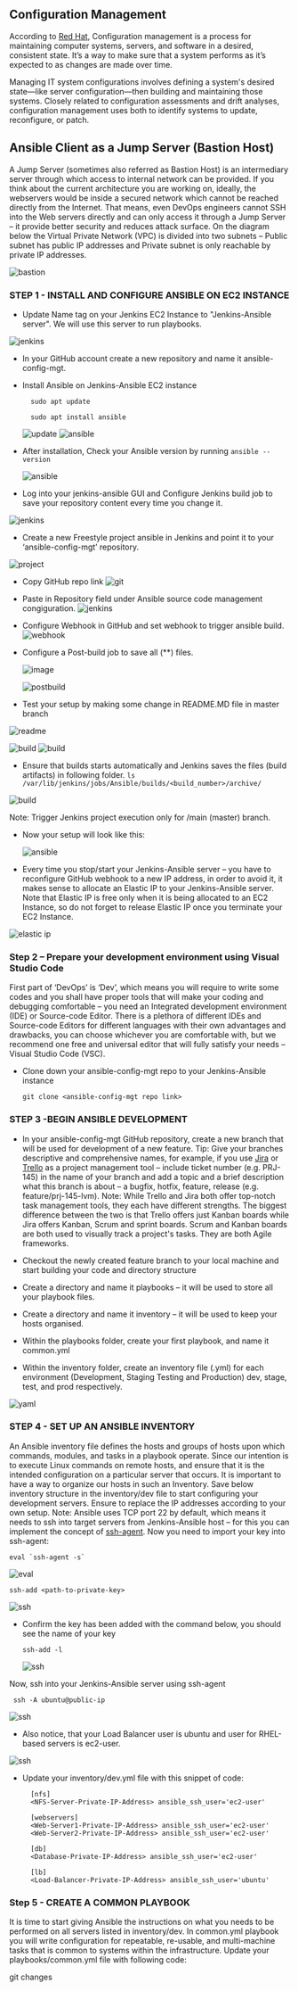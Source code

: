
## Configuration Management
According to [Red Hat](https://www.redhat.com/en/topics/automation/what-is-configuration-management#:~:text=Configuration%20management%20is%20a%20process,in%20a%20desired%2C%20consistent%20state.&text=Managing%20IT%20system%20configurations%20involves,building%20and%20maintaining%20those%20systems.), Configuration management is a process for maintaining computer systems, servers, and software in a desired, consistent state. It’s a way to make sure that a system performs as it’s expected to as changes are made over time. 

Managing IT system configurations involves defining a system's desired state—like server configuration—then building and maintaining those systems. Closely related to configuration assessments and drift analyses, configuration management uses both to identify systems to update, reconfigure, or patch.

## Ansible Client as a Jump Server (Bastion Host)
A Jump Server (sometimes also referred as Bastion Host) is an intermediary server through which access to internal network can be provided. If you think about the current architecture you are working on, ideally, the webservers would be inside a secured network which cannot be reached directly from the Internet. That means, even DevOps engineers cannot SSH into the Web servers directly and can only access it through a Jump Server – it provide better security and reduces attack surface.
On the diagram below the Virtual Private Network (VPC) is divided into two subnets – Public subnet has public IP addresses and Private subnet is only reachable by private IP addresses.

![bastion](./images/bastion-host.png)

### STEP 1 - INSTALL AND CONFIGURE ANSIBLE ON EC2 INSTANCE
* Update Name tag on your Jenkins EC2 Instance to "Jenkins-Ansible server". We will use this server to run playbooks.

![jenkins](./images/jenkins-ansible.png)

* In your GitHub account create a new repository and name it ansible-config-mgt.
* Install Ansible on Jenkins-Ansible EC2 instance

        sudo apt update

        sudo apt install ansible

    ![update](./images/apt-update.png)
    ![ansible](./images/install-ansible.png)
* After installation, Check your Ansible version by running `ansible --version`

    ![ansible](./images/ansible-version.png)

* Log into your jenkins-ansible GUI and Configure Jenkins build job to save your repository content every time you change it.

![jenkins](./images/jenkins-gui.png)

* Create a new Freestyle project ansible in Jenkins and point it to your ‘ansible-config-mgt’ repository.

![project](./images/ansible-freestyle-project.png)

* Copy GitHub repo link
![git](./images/git-hub-link-copy.png)

* Paste in Repository field under Ansible source code management congiguration.
![jenkins](./images/jenkins-ansible-config.png)

* Configure Webhook in GitHub and set webhook to trigger ansible build.
![webhook](./images/webhook.png)

* Configure a Post-build job to save all (**) files.

    ![image](./images/webhook-postbuild.png)

    ![postbuild](./images/postbuild.png)
* Test your setup by making some change in README.MD file in master branch

![readme](./images/Readme%20edit.png)

![build](./images/build%20successful.png)
![build](./images/build%20successful2.png)

* Ensure that builds starts automatically and Jenkins saves the files (build artifacts) in following folder.
`ls /var/lib/jenkins/jobs/Ansible/builds/<build_number>/archive/`

![build](./images/builds-in-cli.png)

Note: Trigger Jenkins project execution only for /main (master) branch.
* Now your setup will look like this:

  ![ansible](./images/Architecture-1.png)

*  Every time you stop/start your Jenkins-Ansible server – you have to reconfigure GitHub webhook to a new IP address, in order to avoid it, it makes sense to allocate an Elastic IP to your Jenkins-Ansible server. Note that Elastic IP is free only when it is being allocated to an EC2 Instance, so do not forget to release Elastic IP once you terminate your EC2 Instance.

![elastic ip](./images/elastic-ip.png)

### Step 2 – Prepare your development environment using Visual Studio Code
First part of ‘DevOps’ is ‘Dev’, which means you will require to write some codes and you shall have proper tools that will make your coding and debugging comfortable – you need an Integrated development environment (IDE) or Source-code Editor. There is a plethora of different IDEs and Source-code Editors for different languages with their own advantages and drawbacks, you can choose whichever you are comfortable with, but we recommend one free and universal editor that will fully satisfy your needs – Visual Studio Code (VSC).

* Clone down your ansible-config-mgt repo to your Jenkins-Ansible instance
    
      git clone <ansible-config-mgt repo link>


### STEP 3 -BEGIN ANSIBLE DEVELOPMENT
* In your ansible-config-mgt GitHub repository, create a new branch that will be used for development of a new feature.
Tip: Give your branches descriptive and comprehensive names, for example, if you use [Jira](https://www.atlassian.com/software/jira) or [Trello](https://trello.com/) as a project management tool – include ticket number (e.g. PRJ-145) in the name of your branch and add a topic and a brief description what this branch is about – a bugfix, hotfix, feature, release (e.g. feature/prj-145-lvm).
Note: While Trello and Jira both offer top-notch task management tools, they each have different strengths. The biggest difference between the two is that Trello offers just Kanban boards while Jira offers Kanban, Scrum and sprint boards. Scrum and Kanban boards are both used to visually track a project's tasks. They are both Agile frameworks.

* Checkout the newly created feature branch to your local machine and start building your code and directory structure
* Create a directory and name it playbooks – it will be used to store all your playbook files.
* Create a directory and name it inventory – it will be used to keep your hosts organised.
* Within the playbooks folder, create your first playbook, and name it common.yml
* Within the inventory folder, create an inventory file (.yml) for each environment  (Development, Staging Testing and Production) dev, stage, test, and prod respectively.

![yaml](./images/yaml.png)

### STEP 4 - SET UP AN ANSIBLE INVENTORY
An Ansible inventory file defines the hosts and groups of hosts upon which commands, modules, and tasks in a playbook operate. Since our intention is to execute Linux commands on remote hosts, and ensure that it is the intended configuration on a particular server that occurs. It is important to have a way to organize our hosts in such an Inventory.
Save below inventory structure in the inventory/dev file to start configuring your development servers. Ensure to replace the IP addresses according to your own setup.
Note: Ansible uses TCP port 22 by default, which means it needs to ssh into target servers from Jenkins-Ansible host – for this you can implement the concept of [ssh-agent](https://smallstep.com/blog/ssh-agent-explained/#:~:text=ssh%2Dagent%20is%20a%20key,you%20connect%20to%20a%20server.&text=It%20doesn't%20allow%20your%20private%20keys%20to%20be%20exported.). Now you need to import your key into ssh-agent:

    eval `ssh-agent -s`

![eval](./images/eval.png)

    ssh-add <path-to-private-key>

![ssh](./images/ssh-add1.png)


* Confirm the key has been added with the command below, you should see the name of your key

      ssh-add -l

    ![ssh](./images/ssh-add.png)
    
Now, ssh into your Jenkins-Ansible server using ssh-agent
     
     ssh -A ubuntu@public-ip
![ssh](./images/ssh-ubuntu.png)

* Also notice, that your Load Balancer user is ubuntu and user for RHEL-based servers is ec2-user.

![ssh](./images/ssh-ec2-user.png)


* Update your inventory/dev.yml file with this snippet of code:

        [nfs]
        <NFS-Server-Private-IP-Address> ansible_ssh_user='ec2-user'

        [webservers]
        <Web-Server1-Private-IP-Address> ansible_ssh_user='ec2-user'
        <Web-Server2-Private-IP-Address> ansible_ssh_user='ec2-user'

        [db]
        <Database-Private-IP-Address> ansible_ssh_user='ec2-user' 

        [lb]
        <Load-Balancer-Private-IP-Address> ansible_ssh_user='ubuntu'

### Step 5 - CREATE A COMMON PLAYBOOK
It is time to start giving Ansible the instructions on what you needs to be performed on all servers listed in inventory/dev.
In common.yml playbook you will write configuration for repeatable, re-usable, and multi-machine tasks that is common to systems within the infrastructure.
Update your playbooks/common.yml file with following code:
 
 git changes